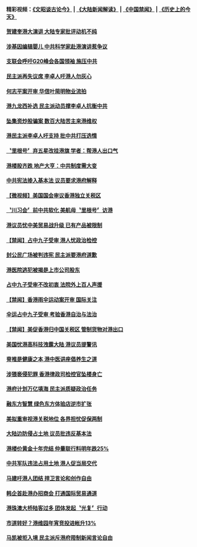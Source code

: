 #### 精彩视频：[《文昭谈古论今》](https://github.com/gfw-breaker/wenzhao/blob/master/README.md?t=11292131) | [《大陆新闻解读》](https://github.com/gfw-breaker/ntdtv-comedy/blob/master/README.md?t=11292131) | [《中国禁闻》](https://github.com/gfw-breaker/ntdtv-news/blob/master/README.md?t=11292131) | [《历史上的今天》](https://github.com/gfw-breaker/today-in-history/blob/master/README.md?t=11292131) 

#### [贺建奎港大演讲 大陆专家批评动机不纯](../pages/news205/a1401189.md?t=11292131) 

#### [涉基因编辑婴儿 中共科学家赴港演讲惹争议](../pages/news205/a1401035.md?t=11292131) 

#### [支联会呼吁G20峰会各国领袖 施压中共](../pages/news205/a1401026.md?t=11292131) 

#### [民主派再失议席 李卓人吁港人勿灰心](../pages/news205/a1400881.md?t=11292131) 

#### [何志平案开审 华信叶简明物业流拍](../pages/news205/a1400833.md?t=11292131) 

#### [港九龙西补选 民主派动员撑李卓人抗衡中共](../pages/news205/a1400746.md?t=11292131) 

#### [坠集资炒股骗案 数百大陆苦主来港维权](../pages/news205/a1400759.md?t=11292131) 

#### [港民主派李卓人吁支持 批中共打压选情](../pages/news205/a1400566.md?t=11292131) 

#### [〝里根号〞弃五星改挂港旗 学者：帮港人出口气](../pages/news205/a1400563.md?t=11292131) 

#### [港楼股齐跌 地产大亨：中共制度需大变](../pages/news205/a1400522.md?t=11292131) 

#### [中共宪法掺入基本法 议员要求港府解释](../pages/news205/a1400428.md?t=11292131) 

#### [【微视频】美国国会审议香港独立关税区](../pages/news205/a1400276.md?t=11292131) 

#### [〝川习会〞前中共软化 美航母〝里根号〞访港](../pages/news205/a1400272.md?t=11292131) 

#### [港议员忧中美贸易战升级 已有产品被限制](../pages/news205/a1400277.md?t=11292131) 

#### [【禁闻】占中九子受审 港人忧政治检控](../pages/news205/a1400130.md?t=11292131) 

#### [封公民广场被判违宪 民主派要港府道歉](../pages/news205/a1400129.md?t=11292131) 

#### [港医院逃犯被揭是上市公司股东](../pages/news205/a1400103.md?t=11292131) 

#### [占中九子受审不改初衷 法院外上百人声援](../pages/news205/a1399956.md?t=11292131) 

#### [【禁闻】香港雨伞运动案开审 国际关注](../pages/news205/a1399991.md?t=11292131) 

#### [伞运占中九子受审 考验香港自治与法治](../pages/news205/a1399973.md?t=11292131) 

#### [【禁闻】美促香港归中国关税区 管制货物对港出口](../pages/news205/a1399861.md?t=11292131) 

#### [美国忧港高科技洩露大陆 港议员提警讯](../pages/news205/a1399858.md?t=11292131) 

#### [脊椎是健康之本 港中医讲座倡养生之道](../pages/news205/a1399855.md?t=11292131) 

#### [涉猥亵侵犯罪 香港律政司检控官坠楼身亡](../pages/news205/a1399724.md?t=11292131) 

#### [港府计划万亿填海 民主派质疑政治任务](../pages/news205/a1399639.md?t=11292131) 

#### [融东方智慧 绿色东方体验店逆市扩张](../pages/news205/a1399611.md?t=11292131) 

#### [美拟重审视港关税地位 各界担忧促保两制](../pages/news205/a1399503.md?t=11292131) 

#### [大陆边防侵占土地 议员批违反基本法](../pages/news205/a1399365.md?t=11292131) 

#### [港楼价黄金十年完结 仲量联行料明年跌25%](../pages/news205/a1399337.md?t=11292131) 

#### [中共军队违法占用土地 港人促当局交代](../pages/news205/a1399200.md?t=11292131) 

#### [马建吁港人团结 捍卫言论和创作自由](../pages/news205/a1399160.md?t=11292131) 

#### [韩企首赴港办招商会 打通国际贸易通道](../pages/news205/a1399063.md?t=11292131) 

#### [港珠澳大桥陆客过多 团体发起〝光复〞行动](../pages/news205/a1398947.md?t=11292131) 

#### [市道转好？港维园年宵竞投进帐升13%](../pages/news205/a1398859.md?t=11292131) 

#### [马凯被拒入境 民主派斥港府箝制新闻言论自由](../pages/news205/a1398738.md?t=11292131) 

